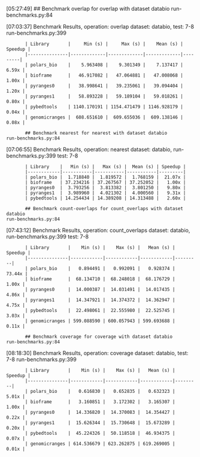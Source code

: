 [05:27:49] ## Benchmark overlap for overlap with dataset databio                                                                                                                                               run-benchmarks.py:84

[07:03:37]   Benchmark Results, operation: overlap dataset: databio, test: 7-8                                                                                                                                run-benchmarks.py:399

           | Library       |     Min (s) |     Max (s) |    Mean (s) | Speedup |
           |---------------|-------------|-------------|-------------|---------|
           | polars_bio    |    5.963408 |    9.301349 |    7.137417 |   6.59x |
           | bioframe      |   46.917082 |   47.064881 |   47.008068 |   1.00x |
           | pyranges0     |   38.998641 |   39.235061 |   39.094404 |   1.20x |
           | pyranges1     |   58.893228 |   59.189104 |   59.018261 |   0.80x |
           | pybedtools    | 1140.170191 | 1154.471479 | 1146.928179 |   0.04x |
           | genomicranges |  608.651610 |  609.655036 |  609.138146 |   0.08x |

           ## Benchmark nearest for nearest with dataset databio                                                                                                                                               run-benchmarks.py:84

[07:06:55]   Benchmark Results, operation: nearest dataset: databio,                                                                                                                                          run-benchmarks.py:399
                                    test: 7-8

           | Library    |   Min (s) |   Max (s) |  Mean (s) | Speedup |
           |------------|-----------|-----------|-----------|---------|
           | polars_bio |  1.718840 |  1.819572 |  1.768159 |  21.07x |
           | bioframe   | 37.234216 | 37.267567 | 37.252052 |   1.00x |
           | pyranges0  |  3.793256 |  3.813382 |  3.801250 |   9.80x |
           | pyranges1  |  3.989960 |  4.021302 |  4.000560 |   9.31x |
           | pybedtools | 14.254434 | 14.389208 | 14.313488 |   2.60x |

           ## Benchmark count-overlaps for count_overlaps with dataset databio                                                                                                                                 run-benchmarks.py:84

[07:43:12]   Benchmark Results, operation: count_overlaps dataset: databio,                                                                                                                                   run-benchmarks.py:399
                                       test: 7-8

           | Library       |    Min (s) |    Max (s) |   Mean (s) | Speedup |
           |---------------|------------|------------|------------|---------|
           | polars_bio    |   0.894491 |   0.992091 |   0.928374 |  73.44x |
           | bioframe      |  68.134710 |  68.248018 |  68.176729 |   1.00x |
           | pyranges0     |  14.000387 |  14.031491 |  14.017435 |   4.86x |
           | pyranges1     |  14.347921 |  14.374372 |  14.362947 |   4.75x |
           | pybedtools    |  22.498061 |  22.555980 |  22.525745 |   3.03x |
           | genomicranges | 599.088590 | 600.057943 | 599.693688 |   0.11x |

           ## Benchmark coverage for coverage with dataset databio                                                                                                                                             run-benchmarks.py:84

[08:18:30] Benchmark Results, operation: coverage dataset: databio, test: 7-8                                                                                                                                 run-benchmarks.py:399

           | Library       |    Min (s) |    Max (s) |   Mean (s) | Speedup |
           |---------------|------------|------------|------------|---------|
           | polars_bio    |   0.616830 |   0.652835 |   0.632323 |   5.01x |
           | bioframe      |   3.160851 |   3.172302 |   3.165307 |   1.00x |
           | pyranges0     |  14.336820 |  14.370083 |  14.354427 |   0.22x |
           | pyranges1     |  15.626344 |  15.730648 |  15.673289 |   0.20x |
           | pybedtools    |  45.224326 |  50.118518 |  46.934375 |   0.07x |
           | genomicranges | 614.536679 | 623.262875 | 619.269005 |   0.01x |

